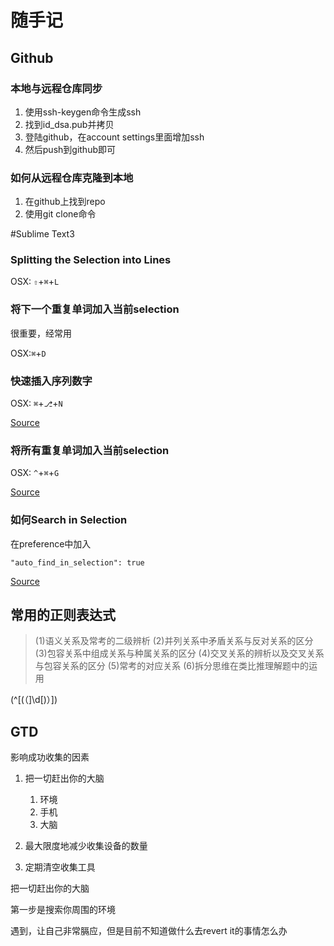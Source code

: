 # 随手记

## Github

### 本地与远程仓库同步

1. 使用ssh-keygen命令生成ssh
2. 找到id_dsa.pub并拷贝
3. 登陆github，在account settings里面增加ssh
4. 然后push到github即可

### 如何从远程仓库克隆到本地

1. 在github上找到repo
2. 使用git clone命令

#Sublime Text3

### Splitting the Selection into Lines

OSX: `⇧`+`⌘`+`L`

### 将下一个重复单词加入当前selection

很重要，经常用

OSX:`⌘`+`D`

### 快速插入序列数字

OSX: `⌘`+`⎇`+`N`

[Source](https://github.com/jbrooksuk/InsertNums)

### 将所有重复单词加入当前selection

OSX: `^`+`⌘`+`G`

[Source](https://stackoverflow.com/questions/23858279/how-do-i-add-the-next-occurrence-of-the-current-word-to-the-selection-in-rubymin)

### 如何Search in Selection

在preference中加入

```
"auto_find_in_selection": true
```

[Source](https://stackoverflow.com/questions/20623883/sublime-text-find-in-selection)

## 常用的正则表达式

> (1)语义关系及常考的二级辨析 
> (2)并列关系中矛盾关系与反对关系的区分 
> (3)包容关系中组成关系与种属关系的区分 
> (4)交叉关系的辨析以及交叉关系与包容关系的区分 
> (5)常考的对应关系
> (6)拆分思维在类比推理解题中的运用

(^[(（]\d[)）])

## GTD

影响成功收集的因素

1. 把一切赶出你的大脑
   1. 环境
   2. 手机
   3. 大脑

2. 最大限度地减少收集设备的数量

3. 定期清空收集工具

把一切赶出你的大脑

第一步是搜索你周围的环境

遇到，让自己非常膈应，但是目前不知道做什么去revert it的事情怎么办

